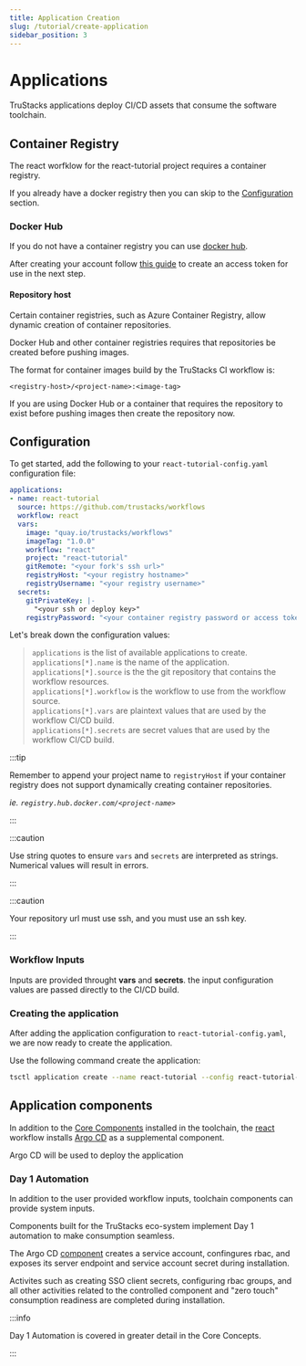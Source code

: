 ```yaml
---
title: Application Creation
slug: /tutorial/create-application
sidebar_position: 3
---
```


# Applications

TruStacks applications deploy CI/CD assets that consume the software toolchain.

## Container Registry

The react worfklow for the react-tutorial project requires a container registry.

If you already have a docker registry then you can skip to the [Configuration](#configuration) section.

### Docker Hub

If you do not have a container registry you can use [docker hub](https://hub.docker.com/).

After creating your account follow [this guide](https://docs.docker.com/docker-hub/access-tokens/) to create an access token for use in the next step.

#### Repository host

Certain container registries, such as Azure Container Registry, allow dynamic creation of container repositories. 

Docker Hub and other container registries requires that repositories be created before pushing images.

The format for container images build by the TruStacks CI workflow is:

    <registry-host>/<project-name>:<image-tag>

If you are using Docker Hub or a container that requires the repository to exist before pushing images then create the repository now.

## <a name="configuration"></a> Configuration

To get started, add the following to your `react-tutorial-config.yaml` configuration file:

```yaml
applications:
- name: react-tutorial
  source: https://github.com/trustacks/workflows
  workflow: react
  vars:
    image: "quay.io/trustacks/workflows"
    imageTag: "1.0.0"
    workflow: "react"
    project: "react-tutorial"
    gitRemote: "<your fork's ssh url>"
    registryHost: "<your registry hostname>"
    registryUsername: "<your registry username>"
  secrets:
    gitPrivateKey: |- 
      "<your ssh or deploy key>"
    registryPassword: "<your container registry password or access token>"
```

Let's break down the configuration values:

> `applications` is the list of available applications to create.  
> `applications[*].name` is the name of the application.  
> `applications[*].source` is the the git repository that contains the workflow resources.  
> `applications[*].workflow` is the workflow to use from the workflow source.  
> `applications[*].vars` are plaintext values that are used by the workflow CI/CD build.  
> `applications[*].secrets` are secret values that are used by the workflow CI/CD build.

:::tip

Remember to append your project name to `registryHost` if your container registry does not support dynamically creating container repositories.

*ie. `registry.hub.docker.com/<project-name>`*

:::

:::caution

Use string quotes to ensure `vars` and `secrets` are interpreted as strings. Numerical values will result in errors.

:::

:::caution

Your repository url must use ssh, and you must use an ssh key.

:::

### Workflow Inputs

Inputs are provided throught **vars** and **secrets**. the input configuration values are passed directly to the CI/CD build.

### Creating the application

After adding the application configuration to `react-tutorial-config.yaml`, we are now ready to create the application.

Use the following command create the application: 

```bash
tsctl application create --name react-tutorial --config react-tutorial-config.yaml
```

## Application components

In addition to the [Core Components](/tutorial/install-toolchain#-core-components-at-a-glance) installed in the toolchain, the [react](https://github.com/TruStacks/workflows/tree/main/workflows/react) workflow installs [Argo CD](https://argoproj.github.io/cd/) as a supplemental component.

Argo CD will be used to deploy the application

### Day 1 Automation

In addition to the user provided workflow inputs, toolchain components can provide system inputs.

Components built for the TruStacks eco-system implement Day 1 automation to make consumption seamless.

The Argo CD [component](https://github.com/TruStacks/catalog/blob/main/pkg/components/argocd/component.go) creates a service account, confingures rbac, and exposes its server endpoint and service account secret during installation.

Activites such as creating SSO client secrets, configuring rbac groups, and all other activities related to the controlled component and "zero touch" consumption readiness are completed during installation. 

:::info

Day 1 Automation is covered in greater detail in the Core Concepts.

:::